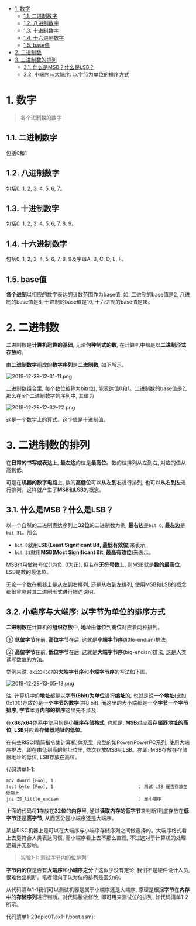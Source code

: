 
<!-- @import "[TOC]" {cmd="toc" depthFrom=1 depthTo=6 orderedList=false} -->

<!-- code_chunk_output -->

- [1. 数字](#1-数字)
  - [1.1. 二进制数字](#11-二进制数字)
  - [1.2. 八进制数字](#12-八进制数字)
  - [1.3. 十进制数字](#13-十进制数字)
  - [1.4. 十六进制数字](#14-十六进制数字)
  - [1.5. base值](#15-base值)
- [2. 二进制数](#2-二进制数)
- [3. 二进制数的排列](#3-二进制数的排列)
  - [3.1. 什么是MSB？什么是LSB？](#31-什么是msb什么是lsb)
  - [3.2. 小端序与大端序: 以字节为单位的排序方式](#32-小端序与大端序-以字节为单位的排序方式)

<!-- /code_chunk_output -->

# 1. 数字

>各个进制数的数字

## 1.1. 二进制数字

包括0和1

## 1.2. 八进制数字

包括0, 1, 2, 3, 4, 5, 6, 7。

## 1.3. 十进制数字

包括0, 1, 2, 3, 4, 5, 6, 7, 8, 9。

## 1.4. 十六进制数字

包括0, 1, 2, 3, 4, 5, 6, 7, 8, 9及字母A, B, C, D, E, F。

## 1.5. base值

**各个进制**以相应的数字表达的计数范围作为base值, 如: 二进制的base值是2, 八进制的base值是8, 十进制的base值是10, 十六进制的base值是16。

# 2. 二进制数

二进制数是**计算机运算的基础**, 无论**何种制式的数**, 在计算机中都是以**二进制形式存放**的。

由**二进制数字**组成的**数字序列**是**二进制数**, 如下所示。

![2019-12-28-12-31-11.png](./images/2019-12-28-12-31-11.png)

二进制数组合里, 每个数位被称为bit(位), 能表达值0和1。二进制数的base值是2, 那么在n个二进制数字的序列中, 其值为

![2019-12-28-12-32-22.png](./images/2019-12-28-12-32-22.png)

这是一个数学上的算式。这个值是十进制值。

# 3. 二进制数的排列

在**日常的书写或表达**上, **最左边**的位是**最高位**。数的位排列从左到右, 对应的值从高到低。

可是在**机器的数字电路**上, 数的**高低位**可以**从左到右**进行排列, 也可以**从右到左**进行排列。这样就产生了**MSB**和**LSB**的概念。

## 3.1. 什么是MSB？什么是LSB？

以一个自然的二进制表达序列上**32位**的二进制数为例, **最右边**是`bit 0`, **最左边**是`bit 31`。那么

* `bit 0`就用**LSB(Least Significant Bit, 最低有效位**)来表示, 
* `bit 31`就用**MSB(Most Significant Bit, 最高有效位**)来表示。

MSB也用做符号位(1为负, 0为正), 但若在**无符号数**上, 则MSB就是**数的最高位**, LSB是数的最低位。

无论一个数在机器上是从左到右排列, 还是从右到左排列, 使用MSB和LSB的概念都很容易对其二进制形式进行描述说明。

## 3.2. 小端序与大端序: 以字节为单位的排序方式

**二进制数**在计算机的**组织存放**中, **地址**由**低位**到**高位**对应着两种排列。

① **低位字节**在前, **高位字节**在后, 这就是**小端字节序**(little-endian)排法。

② **高位字节**在前, **低位字节**在后, 这就是**大端字节序**(big-endian)排法, 这是人类读写数值的方法。

举例来说, `0x1234567`的**大端字节序**和**小端字节序**的写法如下图。

![2019-12-28-13-05-13.png](./images/2019-12-28-13-05-13.png)

注: 计算机中的**地址**都是以**字节(8bit)为单位**进行**编址**的, 也就是说**一个地址**(比如0x100)存放的是**一个字节的数字**(共8 bit). 而这里的大小端都是**一个字节一个字节排序**, **字节**本身**内部的排序**这里先不涉及.

在**x86/x64**体系中使用的是**小端序存储格式**, 也就是: **MSB**对应着**存储器地址的高位**, **LSB**对应着**存储器地址的低位**。

在有些RISC(精简指令集计算机)体系里, 典型的如Power/PowerPC系列, 使用大端序排法。即在由低到高的地址位里, 依次存放MSB到LSB。亦即: MSB存放在存储器地址的低位, LSB存放在高位。

代码清单1-1: 

```
mov dword [Foo], 1
test byte [Foo], 1                                ； 测试 LSB 是否存放在低端上
jnz IS_little_endian                              ； 是小端序
```

上面的代码将**1**存放在**32位**的**内存**里, 通过**读取内存的低字节**来判断1到底存放在**低字节**还是**高字节**, 从而区分是小端序还是大端序。

某些RISC机器上是可以在大端序与小端序存储序列之间做选择的。大端序格式看上去更符合人类表达习惯, 而小端序看上去不那么直观, 不过这对于计算机的处理逻辑并无影响。

>实验1-1: 测试字节内的位排列

**字节内的位**是否有**大端序**和**小端序之分**？这似乎没有定论, 我们不是硬件设计人员, 很难做出判断。笔者倾向于认为位的排列是区分的。

从代码清单1-1我们可以测试机器是属于小端序还是大端序, 原理是根据**字节**在**内存**中的**存储序列**进行判断。对代码稍做修改, 即可用来测试位的排列, 如代码清单1-2所示。

代码清单1-2(topic01\ex1-1\boot.asm): 